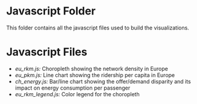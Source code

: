 # Javascript Folder

This folder contains all the javascript files used to build the visualizations.

# Javascript Files

- *eu_rkm.js:* Choropleth showing the network density in Europe
- *eu_pkm.js:* Line chart showing the ridership per capita in Europe
- *ch_energy.js:* Bar/line chart showing the offer/demand disparity and its impact on energy consumption per passenger
- *eu_rkm_legend.js:* Color legend for the choropleth 